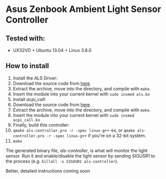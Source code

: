 Asus Zenbook Ambient Light Sensor Controller
============================================

Tested with:
------------
 * UX32VD + Ubuntu 13.04 + Linux 3.8.0

How to install
--------------

 1. Install the ALS Driver:
   1. Download the source code from [here](https://github.com/victorenator/als).
   2. Extract the archive, move into the directory, and compile with `make`.
   3. Insert the module into your current kernel with `sudo insmod als.ko`
 2. Install *acpi_call*:
   1. Download the source code from [here](https://github.com/mkottman/acpi_call).
   2. Extract the archive, move into the directory, and compile with `make`.
   3. Insert the module into your current kernel with `sudo insmod acpi_call.ko`
 3. Finally, build this controller:
   1. `qmake als-controller.pro -r -spec linux-g++-64`, or `qmake als-controller.pro -r -spec linux-g++` if you're on a 32-bit system.
   2. `make`
   
The generated binary file, *als-controller*, is what will monitor the light sensor. Run it and
enable/disable the light sensor by sending SIGUSR1 to the process (e.g. `killall -s SIGUSR1 als-controller`).

Better, detailed instructions coming soon
